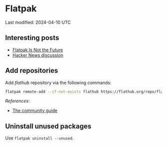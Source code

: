 # Flatpak

Last modified: 2024-04-10 UTC

## Interesting posts

- [Flatpak Is Not the Future](https://ludocode.com/blog/flatpak-is-not-the-future)
- [Hacker News discussion](https://news.ycombinator.com/item?id=29316024)

## Add repositories

Add *flathub* repository via the following commands:

```bash
flatpak remote-add --if-not-exists flathub https://flathub.org/repo/flathub.flatpakrepo
```

*References*:

- [The community guide](https://opensuse.github.io/openSUSE-docs-revamped-temp/best_of_post/#setup-your-tumbleweed-for-flatpaks)

## Uninstall unused packages

Use `flatpak uninstall --unused`.
